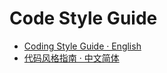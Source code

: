 # Code Style Guide

- [Coding Style Guide · English](en/README.md)
- [代码风格指南 · 中文简体](zh-cn/README.md)
